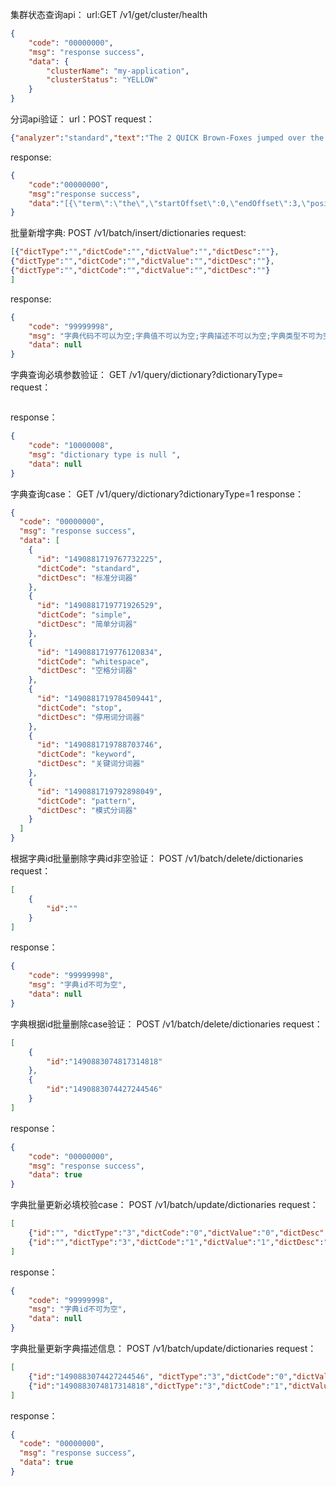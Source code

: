 集群状态查询api：
url:GET /v1/get/cluster/health

```json
{
    "code": "00000000",
    "msg": "response success",
    "data": {
        "clusterName": "my-application",
        "clusterStatus": "YELLOW"
    }
}
```

分词api验证：
url：POST
request：
```json
{"analyzer":"standard","text":"The 2 QUICK Brown-Foxes jumped over the lazy dog's bone."}
```
response:
```json
{
    "code":"00000000",
    "msg":"response success",
    "data":"[{\"term\":\"the\",\"startOffset\":0,\"endOffset\":3,\"position\":0,\"positionLength\":1,\"type\":\"<ALPHANUM>\",\"attributes\":{}},{\"term\":\"2\",\"startOffset\":4,\"endOffset\":5,\"position\":1,\"positionLength\":1,\"type\":\"<NUM>\",\"attributes\":{}},{\"term\":\"quick\",\"startOffset\":6,\"endOffset\":11,\"position\":2,\"positionLength\":1,\"type\":\"<ALPHANUM>\",\"attributes\":{}},{\"term\":\"brown\",\"startOffset\":12,\"endOffset\":17,\"position\":3,\"positionLength\":1,\"type\":\"<ALPHANUM>\",\"attributes\":{}},{\"term\":\"foxes\",\"startOffset\":18,\"endOffset\":23,\"position\":4,\"positionLength\":1,\"type\":\"<ALPHANUM>\",\"attributes\":{}},{\"term\":\"jumped\",\"startOffset\":24,\"endOffset\":30,\"position\":5,\"positionLength\":1,\"type\":\"<ALPHANUM>\",\"attributes\":{}},{\"term\":\"over\",\"startOffset\":31,\"endOffset\":35,\"position\":6,\"positionLength\":1,\"type\":\"<ALPHANUM>\",\"attributes\":{}},{\"term\":\"the\",\"startOffset\":36,\"endOffset\":39,\"position\":7,\"positionLength\":1,\"type\":\"<ALPHANUM>\",\"attributes\":{}},{\"term\":\"lazy\",\"startOffset\":40,\"endOffset\":44,\"position\":8,\"positionLength\":1,\"type\":\"<ALPHANUM>\",\"attributes\":{}},{\"term\":\"dog's\",\"startOffset\":45,\"endOffset\":50,\"position\":9,\"positionLength\":1,\"type\":\"<ALPHANUM>\",\"attributes\":{}},{\"term\":\"bone\",\"startOffset\":51,\"endOffset\":55,\"position\":10,\"positionLength\":1,\"type\":\"<ALPHANUM>\",\"attributes\":{}}]"
}
```
批量新增字典:
POST /v1/batch/insert/dictionaries
request:
```json
[{"dictType":"","dictCode":"","dictValue":"","dictDesc":""},
{"dictType":"","dictCode":"","dictValue":"","dictDesc":""},
{"dictType":"","dictCode":"","dictValue":"","dictDesc":""}
]
```
response:
```json
{
    "code": "99999998",
    "msg": "字典代码不可以为空;字典值不可以为空;字典描述不可以为空;字典类型不可为空",
    "data": null
}
```

字典查询必填参数验证：
GET /v1/query/dictionary?dictionaryType=
request：
```json

```
response：
```json
{
    "code": "10000008",
    "msg": "dictionary type is null ",
    "data": null
}
```

字典查询case：
GET /v1/query/dictionary?dictionaryType=1
response：
```json
{
  "code": "00000000",
  "msg": "response success",
  "data": [
    {
      "id": "1490881719767732225",
      "dictCode": "standard",
      "dictDesc": "标准分词器"
    },
    {
      "id": "1490881719771926529",
      "dictCode": "simple",
      "dictDesc": "简单分词器"
    },
    {
      "id": "1490881719776120834",
      "dictCode": "whitespace",
      "dictDesc": "空格分词器"
    },
    {
      "id": "1490881719784509441",
      "dictCode": "stop",
      "dictDesc": "停用词分词器"
    },
    {
      "id": "1490881719788703746",
      "dictCode": "keyword",
      "dictDesc": "关键词分词器"
    },
    {
      "id": "1490881719792898049",
      "dictCode": "pattern",
      "dictDesc": "模式分词器"
    }
  ]
}
```

根据字典id批量删除字典id非空验证：
POST /v1/batch/delete/dictionaries
request：
```json
[
    {
        "id":""
    }
]
```
response：
```json
{
    "code": "99999998",
    "msg": "字典id不可为空",
    "data": null
}
```

字典根据id批量删除case验证：
POST /v1/batch/delete/dictionaries
request：
```json
[
    {
        "id":"1490883074817314818"
    },
    {
        "id":"1490883074427244546"
    }
]
```
response：
```json
{
    "code": "00000000",
    "msg": "response success",
    "data": true
}
```

字典批量更新必填校验case：
POST /v1/batch/update/dictionaries
request：
```json
[
    {"id":"", "dictType":"3","dictCode":"0","dictValue":"0","dictDesc":"是test"},
    {"id":"","dictType":"3","dictCode":"1","dictValue":"1","dictDesc":"否test"}
]
```
response：
```json
{
    "code": "99999998",
    "msg": "字典id不可为空",
    "data": null
}
```

字典批量更新字典描述信息：
POST /v1/batch/update/dictionaries
request：
```json
[
    {"id":"1490883074427244546", "dictType":"3","dictCode":"0","dictValue":"0","dictDesc":"是test"},
    {"id":"1490883074817314818","dictType":"3","dictCode":"1","dictValue":"1","dictDesc":"否test"}
]
```
response：
```json
{
  "code": "00000000",
  "msg": "response success",
  "data": true
}
```